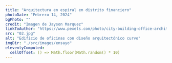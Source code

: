 ```yaml
---
title: "Arquitectura en espiral en distrito financiero"
photoDate: "Febrero 14, 2024"
bgPhoto: ""
credit: "Imagen de Jayson Marquez"
linkToAuthor: "https://www.pexels.com/photo/city-building-office-architecture-4850412/"
src: "02.jpg"
alt: "Edificio de oficinas con diseño arquitectónico curvo"
imgDir: "./src/images/ensayo"
eleventyComputed:
  cellOffset: () => Math.floor(Math.random() * 10)
---
```

